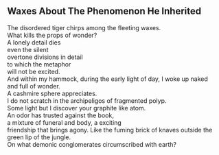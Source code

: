Waxes About The Phenomenon He Inherited
---------------------------------------
The disordered tiger chirps among the fleeting waxes.  
What kills the props of wonder?  
A lonely detail dies  
even the silent  
overtone divisions in detail  
to which the metaphor  
will not be excited.  
And within my hammock, during the early light of day, I woke up naked  
and full of wonder.  
A cashmire sphere appreciates.  
I do not scratch in the archipeligos of fragmented polyp.  
Some light but I discover your graphite like atom.  
An odor has trusted against the book,  
a mixture of funeral and body, a exciting  
friendship that brings agony. Like the fuming brick of knaves outside the green lip of the jungle.  
On what demonic conglomerates circumscribed with earth?  
